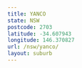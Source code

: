 ```yaml
---
title: YANCO
state: NSW
postcode: 2703
latitude: -34.607943
longitude: 146.370827
url: /nsw/yanco/
layout: suburb
---
```

